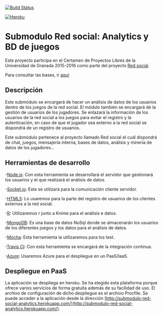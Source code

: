 [![Build Status](https://travis-ci.org/luishexen/Submodulo-Red-social-Analytics.svg?branch=master)](https://travis-ci.org/luishexen/Submodulo-Red-social-Analytics)

[![Heroku](https://www.herokucdn.com/deploy/button.png)](http://submodulo-red-social-analytics.herokuapp.com/)

# Submodulo Red social: Analytics y BD de juegos

Este proyecto participa en el Certamen de Proyectos Libres de la Universidad de Granada 2015-2016 como parte del proyecto [Red social](https://github.com/albertogarf91/Red-social-ETSIIT). 

Para consultar las bases, ir [aquí](https://docs.google.com/document/d/16UsdUV_XXuPUh-Imz4PSgh-2ES_YaAJpZ8fNrbTVpMA/edit)


## Descripción
Este submódulo se encargará de hacer un análisis de datos de los usuarios dentro de los juegos de la red social. El módulo también se encargará de la gestión de usuarios de los jugadores. Se enlazará la información de los usuarios de la red social a los juegos para evitar el registro y la autenticación, en caso de que el jugador sea externo a la red social se dispondrá de un registro de usuarios.

Este submódulo pertenece al proyecto llamado Red social el cuál dispondrá de chat, juegos, mensajería interna, bases de datos, análisis y minería de datos de los jugadores...


## Herramientas de desarrollo

-[Node.js](https://nodejs.org/en/): Con esta herramienta se desarrollará el servidor que gestionará los usuarios y el que realizará el análisis de datos.

-[Socket.io](http://socket.io/): Este se utilizará para la comunicación cliente servidor.

-[HTML5](http://www.w3schools.com/html/html5_intro.asp): Lo usaremos para la parte del registro de usuarios de los clientes externos a la red social.

-[R](http://www.revolutionanalytics.com/what-r): Utilizaremos r junto a Knime para el análisis e datos.

-[MongoDB](https://www.mongodb.org/): Es una base de datos NoSql donde se almacenarán los usuarios de los diferentes juegos y los datos para el análisis de datos.

-[Mocha](http://mochajs.org/): Esta herramienta la utilizaremos para los test.

-[Travis CI](https://travis-ci.org/): Con esta herramienta se encargará de la integración continua.

-[Azure](https://azure.microsoft.com/es-es/): Usaremos Azure para el despliegue en un PaaS/IaaS.


## Despliegue en PaaS
La aplicación se despliega en heroku. Se ha elegido esta plataforma porque ofrece varios servicios de forma gratuita además de su facilidad de uso. El archivo de configuración de dicho despliegue es el archivo Procfile. Se puede acceder a la aplicación desde la dirección [http://submodulo-red-social-analytics.herokuapp.com/](http://submodulo-red-social-analytics.herokuapp.com/).
